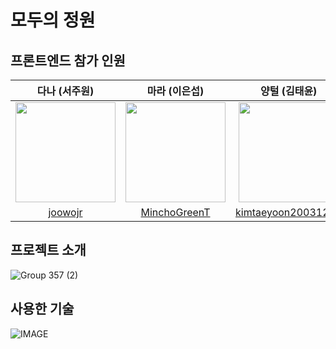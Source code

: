 # 모두의 정원

## 프론트엔드 참가 인원
|다나 (서주원)|마라 (이은섭)|양털 (김태윤)|펭귄 (오진영)|
|:------:|:---:|:------:|:---:|
| <img width="160px" src="https://avatars.githubusercontent.com/u/85955988?v=4"/> | <img width="160px" src="https://avatars.githubusercontent.com/u/107783650?v=4"/> | <img width="160px" src="https://avatars.githubusercontent.com/u/19889463?v=4"/> | <img width="160px" src="https://avatars.githubusercontent.com/u/99639919?v=4"/> |
|[joowojr](https://github.com/joowojr)|[MinchoGreenT](https://github.com/MinchoGreenT)|[kimtaeyoon20031220](https://github.com/kimtaeyoon20031220)|[OJOJIN](https://github.com/OJOJIN)|

## 프로젝트 소개
![Group 357 (2)](https://user-images.githubusercontent.com/19889463/222959125-f35ad7f9-f3a9-4d3b-9d8c-496e14724b74.png)


## 사용한 기술

<picture>
  <source media="(prefers-color-scheme: light)" srcset="https://user-images.githubusercontent.com/19889463/222959028-26047167-5bad-44b9-9b61-5ac5760278d1.png">
  <source media="(prefers-color-scheme: dark)" srcset="https://user-images.githubusercontent.com/19889463/222959639-9563dd1c-9325-49eb-b730-b3eb1cd84f7c.png">
  <img alt="IMAGE" src="https://user-images.githubusercontent.com/19889463/222959028-26047167-5bad-44b9-9b61-5ac5760278d1.png">
</picture>
